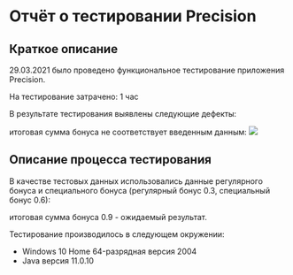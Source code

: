 # Отчёт о тестировании Precision

## Краткое описание
29.03.2021 было проведено функциональное тестирование приложения Precision.

На тестирование затрачено: 1 час

В результате тестирования выявлены следующие дефекты:

итоговая сумма бонуса не соответствует введенным данным:
![](https://github.com/AnitaNuares/java2-2/issues/1)

## Описание процесса тестирования
В качестве тестовых данных использовались данные регулярного бонуса и специального бонуса (регулярный бонус 0.3, специальный бонус 0.6):

итоговая сумма бонуса 0.9 - ожидаемый результат.

Тестирование производилось в следующем окружении:

- Windows 10 Home 64-разрядная версия 2004 
- Java версия 11.0.10